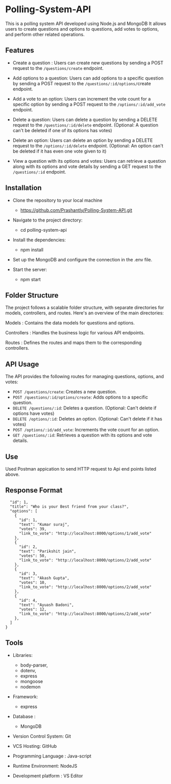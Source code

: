 
# Polling-System-API

This is a polling system API developed using Node.js and MongoDB It allows users to create questions and options to questions, add votes to options, and perform other related operations.


## Features

- Create a question : Users can create new questions by sending a POST request to the `/questions/create` endpoint.
- Add options to a question: Users can add options to a specific question by sending a POST request to the `/questions/:id/options/`create endpoint.

- Add a vote to an option: Users can increment the vote count for a specific option by sending a POST request to the `/options/:id/add_vote` endpoint.

- Delete a question: Users can delete a question by sending a DELETE request to the `/questions/:id/delete` endpoint. (Optional: A question can't be deleted if one of its options has votes)

- Delete an option: Users can delete an option by sending a DELETE request to the `/options/:id/delete` endpoint. (Optional: An option can't be deleted if it has even one vote given to it)

- View a question with its options and votes: Users can retrieve a question along with its options and vote details by sending a GET request to the `/questions/:id` endpoint.

## Installation

* Clone the repository to your local machine
    - https://github.com/Prashantly/Polling-System-API.git

* Navigate to the project directory:
    - cd polling-system-api

* Install the dependencies:
    - npm install

* Set up the MongoDB and configure the connection in the .env file.

* Start the server:
    - npm start
## Folder Structure

The project follows a scalable folder structure, with separate directories for models, controllers, and routes. Here's an overview of the main directories:

Models : Contains the data models for questions and options.

Controllers : Handles the business logic for various API endpoints.

Routes : Defines the routes and maps them to the corresponding controllers.
## API Usage

The API provides the following routes for managing questions, options, and votes:

- `POST /questions/create`: Creates a new question.
- `POST /questions/:id/options/create`: Adds options to a specific question.
- `DELETE /questions/:id`: Deletes a question. (Optional: Can't delete if options have votes)
- `DELETE /options/:id`: Deletes an option. (Optional: Can't delete if it has votes)
- `POST /options/:id/add_vote`: Increments the vote count for an option.
- `GET /questions/:id`: Retrieves a question with its options and vote details.
## Use

Used Postman appication to send HTTP request to Api end points listed above.
## Response Format

```{
  "id": 1,
  "title": "Who is your Best friend from your class?",
  "options": [
    {
      "id": 1,
      "text": "Kumar suraj",
      "votes": 39,
      "link_to_vote": "http://localhost:8000/options/1/add_vote"
    },
    {
      "id": 2,
      "text": "Parikshit jain",
      "votes": 50,
      "link_to_vote": "http://localhost:8000/options/2/add_vote"
    },
    {
      "id": 3,
      "text": "Akash Gupta",
      "votes": 10,
      "link_to_vote": "http://localhost:8000/options/2/add_vote"
    },
    {
      "id": 4,
      "text": "Ayuash Badoni",
      "votes": 12,
      "link_to_vote": "http://localhost:8000/options/2/add_vote"
    },
  ]
}
```

 
## Tools

* Libraries:
   - body-parser,
   - dotenv,
   - express
   - mongoose
   - nodemon

* Framework:
    - express

* Database :
   - MongoDB

* Version Control System: Git

* VCS Hosting: GitHub

* Programming Language : Java-script

* Runtime Environment: NodeJS

* Development platform : VS Editor
